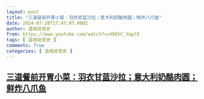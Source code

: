```yaml
---
layout: post
title: "三道餐前开胃小菜：羽衣甘蓝沙拉；意大利奶酪肉圆；鲜炸八爪鱼"
date: 2024-07-28T17:47:07.000Z
author: 温相说党史
from: https://www.youtube.com/watch?v=XbEhC_YwplE
tags: [ 温相说党史 ]
comments: True
categories: [ 温相说党史 ]
---
```

<!--1722188827000-->
[三道餐前开胃小菜：羽衣甘蓝沙拉；意大利奶酪肉圆；鲜炸八爪鱼](https://www.youtube.com/watch?v=XbEhC_YwplE)
------

<div>

</div>
